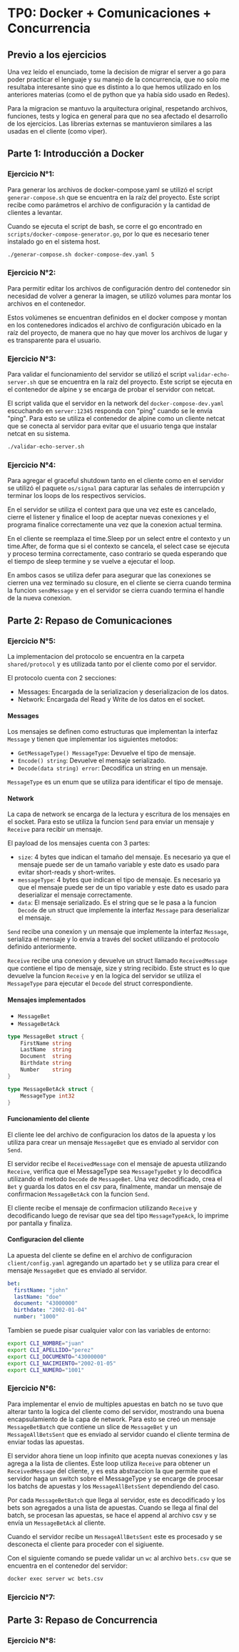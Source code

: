 # TP0: Docker + Comunicaciones + Concurrencia

## Previo a los ejercicios

Una vez leído el enunciado, tome la decision de migrar el server a go para poder practicar el lenguaje y su manejo de la concurrencia, que no solo me resultaba interesante sino que es distinto a lo que hemos utilizado en los anteriores materias (como el de python que ya había sido usado en Redes).

Para la migracion se mantuvo la arquitectura original, respetando archivos, funciones, tests y logica en general para que no sea afectado el desarrollo de los ejercicios. Las librerias externas se mantuvieron similares a las usadas en el cliente (como viper).

## Parte 1: Introducción a Docker

### Ejercicio N°1:

Para generar los archivos de docker-compose.yaml se utilizó el script `generar-compose.sh` que se encuentra en la raíz del proyecto. Este script recibe como parámetros el archivo de configuración y la cantidad de clientes a levantar.

Cuando se ejecuta el script de bash, se corre el go encontrado en `scripts/docker-compose-generator.go`, por lo que es necesario tener instalado go en el sistema host.

```bash
./generar-compose.sh docker-compose-dev.yaml 5
```

### Ejercicio N°2:

Para permitir editar los archivos de configuración dentro del contenedor sin necesidad de volver a generar la imagen, se utilizó volumes para montar los archivos en el contenedor.

Estos volúmenes se encuentran definidos en el docker compose y montan en los contenedores indicados el archivo de configuración ubicado en la raíz del proyecto, de manera que no hay que mover los archivos de lugar y es transparente para el usuario.

### Ejercicio N°3:

Para validar el funcionamiento del servidor se utilizó el script `validar-echo-server.sh` que se encuentra en la raíz del proyecto. Este script se ejecuta en el contenedor de alpine y se encarga de probar el servidor con netcat.

El script valida que el servidor en la network del `docker-compose-dev.yaml` escuchando en `server:12345` responda con "ping" cuando se le envía "ping". Para esto se utiliza el contenedor de alpine como un cliente netcat que se conecta al servidor para evitar que el usuario tenga que instalar netcat en su sistema.

```bash
./validar-echo-server.sh
```

### Ejercicio N°4:

Para agregar el graceful shutdown tanto en el cliente como en el servidor se utilizó el paquete `os/signal` para capturar las señales de interrupción y terminar los loops de los respectivos servicios.

En el servidor se utiliza el context para que una vez este es cancelado, cierre el listener y finalice el loop de aceptar nuevas conexiones y el programa finalice correctamente una vez que la conexion actual termina.

En el cliente se reemplaza el time.Sleep por un select entre el contexto y un time.After, de forma que si el contexto se cancela, el select case se ejecuta y proceso termina correctamente, caso contrario se queda esperando que el tiempo de sleep termine y se vuelve a ejecutar el loop.

En ambos casos se utiliza defer para asegurar que las conexiones se cierren una vez terminado su closure, en el cliente se cierra cuando termina la funcion `sendMessage` y en el servidor se cierra cuando termina el handle de la nueva conexion.

## Parte 2: Repaso de Comunicaciones

### Ejercicio N°5:

La implementacion del protocolo se encuentra en la carpeta `shared/protocol` y es utilizada tanto por el cliente como por el servidor.

El protocolo cuenta con 2 secciones:

- Messages: Encargada de la serializacion y deserializacion de los datos.
- Network: Encargada del Read y Write de los datos en el socket.

#### Messages

Los mensajes se definen como estructuras que implementan la interfaz `Message` y tienen que implementar los siguientes metodos:

- `GetMessageType() MessageType`: Devuelve el tipo de mensaje.
- `Encode() string`: Devuelve el mensaje serializado.
- `Decode(data string) error`: Decodifica un string en un mensaje.

`MessageType` es un enum que se utiliza para identificar el tipo de mensaje.

#### Network

La capa de network se encarga de la lectura y escritura de los mensajes en el socket. Para esto se utiliza la funcion `Send` para enviar un mensaje y `Receive` para recibir un mensaje.

El payload de los mensajes cuenta con 3 partes:

- `size`: 4 bytes que indican el tamaño del mensaje. Es necesario ya que el mensaje puede ser de un tamaño variable y este dato es usado para evitar short-reads y short-writes.
- `messageType`: 4 bytes que indican el tipo de mensaje. Es necesario ya que el mensaje puede ser de un tipo variable y este dato es usado para deserializar el mensaje correctamente.
- `data`: El mensaje serializado. Es el string que se le pasa a la funcion `Decode` de un struct que implemente la interfaz `Message` para deserializar el mensaje.

`Send` recibe una conexion y un mensaje que implemente la interfaz `Message`, serializa el mensaje y lo envía a través del socket utilizando el protocolo definido anteriormente.

`Receive` recibe una conexion y devuelve un struct llamado `ReceivedMessage` que contiene el tipo de mensaje, size y string recibido. Este struct es lo que devuelve la funcion `Receive` y en la logica del servidor se utiliza el `MessageType` para ejecutar el `Decode` del struct correspondiente.

#### Mensajes implementados

- `MessageBet`
- `MessageBetAck`

```go
type MessageBet struct {
	FirstName string
	LastName  string
	Document  string
	Birthdate string
	Number    string
}

type MessageBetAck struct {
	MessageType int32
}
```

#### Funcionamiento del cliente

El cliente lee del archivo de configuracion los datos de la apuesta y los utiliza para crear un mensaje `MessageBet` que es enviado al servidor con `Send`.

El servidor recibe el `ReceivedMessage` con el mensaje de apuesta utilizando `Receive`, verifica que el MessageType sea `MessageTypeBet` y lo decodifica utilizando el metodo `Decode` de `MessageBet`. Una vez decodificado, crea el `Bet` y guarda los datos en el csv para, finalmente, mandar un mensaje de confirmacion `MessageBetAck` con la funcion `Send`.

El cliente recibe el mensaje de confirmacion utilizando `Receive` y decodificando luego de revisar que sea del tipo `MessageTypeAck`, lo imprime por pantalla y finaliza.

#### Configuracion del cliente

La apuesta del cliente se define en el archivo de configuracion `client/config.yaml` agregando un apartado `bet` y se utiliza para crear el mensaje `MessageBet` que es enviado al servidor.

```yml
bet:
  firstName: "john"
  lastName: "doe"
  document: "43000000"
  birthdate: "2002-01-04"
  number: "1000"
```

Tambien se puede pisar cualquier valor con las variables de entorno:

```bash
export CLI_NOMBRE="juan"
export CLI_APELLIDO="perez"
export CLI_DOCUMENTO="43000000"
export CLI_NACIMIENTO="2002-01-05"
export CLI_NUMERO="1001"
```

### Ejercicio N°6:

Para implementar el envio de multiples apuestas en batch no se tuvo que alterar tanto la logica del cliente como del servidor, mostrando una buena encapsulamiento de la capa de network. Para esto se creó un mensaje `MessageBetBatch` que contiene un slice de `MessageBet` y un `MessageAllBetsSent` que es enviado al servidor cuando el cliente termina de enviar todas las apuestas.

El servidor ahora tiene un loop infinito que acepta nuevas conexiones y las agrega a la lista de clientes. Este loop utiliza `Receive` para obtener un `ReceivedMessage` del cliente, y es esta abstraccion la que permite que el servidor
haga un switch sobre el MessageType y se encarge de procesar los batchs de apuestas y los `MessageAllBetsSent` dependiendo del caso.

Por cada `MessageBetBatch` que llega al servidor, este es decodificado y los bets son agregados a una lista de apuestas. Cuando se llega al final del batch, se procesan las apuestas, se hace el append al archivo csv y se envía un `MessageBetAck` al cliente.

Cuando el servidor recibe un `MessageAllBetsSent` este es procesado y se desconecta el cliente para proceder con el sigiuente.

Con el siguiente comando se puede validar un `wc` al archivo `bets.csv` que se encuentra en el contenedor del servidor:

```bash
docker exec server wc bets.csv
```

### Ejercicio N°7:

## Parte 3: Repaso de Concurrencia

### Ejercicio N°8:
